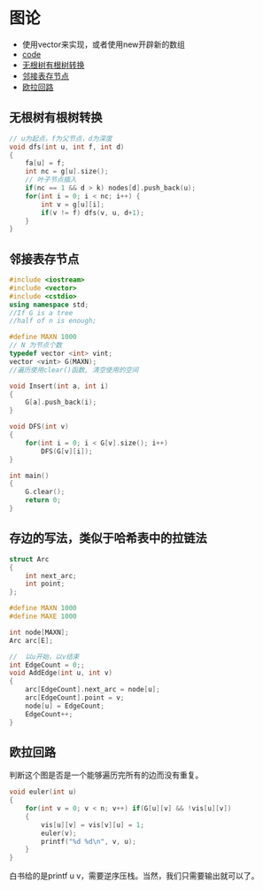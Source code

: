 图论
===


- 使用vector来实现，或者使用new开辟新的数组
- [code](邻接表.cpp)
- [无根树有根树转换](#无根树有根树转换)
- [邻接表存节点](#邻接表存节点)
- [欧拉回路](#欧拉回路)



无根树有根树转换
---

```c
// u为起点，f为父节点，d为深度
void dfs(int u, int f, int d)
{
    fa[u] = f;
    int nc = g[u].size();
    // 叶子节点插入
    if(nc == 1 && d > k) nodes[d].push_back(u);
    for(int i = 0; i < nc; i++) {
        int v = g[u][i];
        if(v != f) dfs(v, u, d+1);
    }
}
```


邻接表存节点
---

```cpp
#include <iostream>
#include <vector>
#include <cstdio>
using namespace std;
//If G is a tree
//half of n is enough;

#define MAXN 1000
// N 为节点个数
typedef vector <int> vint;
vector <vint> G(MAXN);
//遍历使用clear()函数, 清空使用的空间

void Insert(int a, int i)
{
    G[a].push_back(i);
}

void DFS(int v)
{
    for(int i = 0; i < G[v].size(); i++)
        DFS(G[v][i]);
}

int main()
{
    G.clear();
    return 0;
}

```

存边的写法，类似于哈希表中的拉链法
---

```cpp
struct Arc
{
    int next_arc;
    int point;
};

#define MAXN 1000
#define MAXE 1000

int node[MAXN];
Arc arc[E];

//  以u开始，以v结束
int EdgeCount = 0;;
void AddEdge(int u, int v)
{
    arc[EdgeCount].next_arc = node[u];
    arc[EdgeCount].point = v;
    node[u] = EdgeCount;
    EdgeCount++;
}
```

欧拉回路
---

判断这个图是否是一个能够遍历完所有的边而没有重复。

```c
void euler(int u)
{
    for(int v = 0; v < n; v++) if(G[u][v] && !vis[u][v])
    {
        vis[u][v] = vis[v][u] = 1;
        euler(v);
        printf("%d %d\n", v, u);
    }
}
```

白书给的是printf u v，需要逆序压栈。当然，我们只需要输出就可以了。

